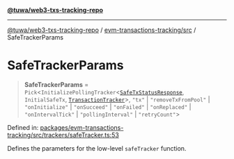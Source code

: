 [**@tuwa/web3-txs-tracking-repo**](../../../README.md)

***

[@tuwa/web3-txs-tracking-repo](../../../README.md) / [evm-transactions-tracking/src](../README.md) / SafeTrackerParams

# SafeTrackerParams

> **SafeTrackerParams** = `Pick`\<`InitializePollingTracker`\<[`SafeTxStatusResponse`](SafeTxStatusResponse.md), `InitialSafeTx`, [`TransactionTracker`](../enumerations/TransactionTracker.md)\>, `"tx"` \| `"removeTxFromPool"` \| `"onInitialize"` \| `"onSucceed"` \| `"onFailed"` \| `"onReplaced"` \| `"onIntervalTick"` \| `"pollingInterval"` \| `"retryCount"`\>

Defined in: [packages/evm-transactions-tracking/src/trackers/safeTracker.ts:53](https://github.com/TuwaIO/web3-transactions-tracking/blob/abe6a4ef558cb29a4aef96fbcfa8c4d1e494d79d/packages/evm-transactions-tracking/src/trackers/safeTracker.ts#L53)

Defines the parameters for the low-level `safeTracker` function.
